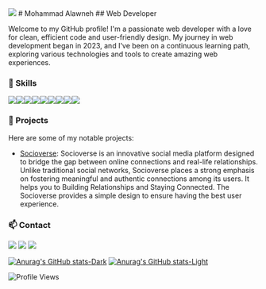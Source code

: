 <img src="https://wpshopmart.com/wp-content/uploads/2016/10/Code-It-Logical-HD-Wallpaper-1.jpg"/>
# Mohammad Alawneh
## Web Developer

Welcome to my GitHub profile! I'm a passionate web developer with a love for clean, efficient code and user-friendly design. My journey in web development began in 2023, and I've been on a continuous learning path, exploring various technologies and tools to create amazing web experiences.

### 🚀 Skills

<img src="https://img.shields.io/badge/JavaScript-323330?style=for-the-badge&logo=javascript&logoColor=F7DF1E"/><img src="https://img.shields.io/badge/HTML5-E34F26?style=for-the-badge&logo=html5&logoColor=white"/><img src="https://img.shields.io/badge/CSS3-1572B6?style=for-the-badge&logo=css3&logoColor=white"/><img src="https://img.shields.io/badge/React-20232A?style=for-the-badge&logo=react&logoColor=61DAFB"/><img src="https://img.shields.io/badge/Node%20js-339933?style=for-the-badge&logo=nodedotjs&logoColor=white"/><img src="https://img.shields.io/badge/MongoDB-4EA94B?style=for-the-badge&logo=mongodb&logoColor=white"/><img src="https://img.shields.io/badge/Express%20js-000000?style=for-the-badge&logo=express&logoColor=white"/><img src="https://img.shields.io/badge/GIT-E44C30?style=for-the-badge&logo=git&logoColor=white"/><img src="https://img.shields.io/badge/Postman-FF6C37?style=for-the-badge&logo=Postman&logoColor=white"/>

### 💼 Projects

Here are some of my notable projects:

- [Socioverse](https://github.com/C8-MohAlawneh/MERAKI_Academy_Project_4): Socioverse is an innovative social media platform designed to bridge the gap between online connections and real-life relationships. Unlike traditional social networks, Socioverse places a strong emphasis on fostering meaningful and authentic connections among its users. It helps you to Building Relationships and Staying Connected. The Socioverse provides a simple design to ensure having the best user experience.

### 📫 Contact
<a href="https://www.linkedin.com/in/moha-alawneh/"><img  src="https://img.shields.io/badge/LinkedIn-0077B5?style=for-the-badge&logo=linkedin&logoColor=white"/></a>
<a href="mohammadwalid.alawneh@gmail.com"><img  src="https://img.shields.io/badge/Gmail-D14836?style=for-the-badge&logo=gmail&logoColor=white"/></a>
<a href="https://github.com/MohAlawneh"><img  src="https://img.shields.io/badge/GitHub-100000?style=for-the-badge&logo=github&logoColor=white"/></a>

[![Anurag's GitHub stats-Dark](https://github-readme-stats.vercel.app/api?username=MohAlawneh&show_icons=true&theme=dark#gh-dark-mode-only)](https://github.com/MohAlawneh/github-readme-stats#gh-dark-mode-only)
[![Anurag's GitHub stats-Light](https://github-readme-stats.vercel.app/api?username=MohAlawneh&show_icons=true&theme=default#gh-light-mode-only)](https://github.com/MohAlawneh/github-readme-stats#gh-light-mode-only)


![Profile Views](https://komarev.com/ghpvc/?username=yourgithubprofile)

<!--
**MohAlawneh/MohAlawneh** is a ✨ _special_ ✨ repository because its `README.md` (this file) appears on your GitHub profile.

Here are some ideas to get you started:

- 🔭 I’m currently working on ...
- 👯 I’m looking to collaborate on ...
- 🤔 I’m looking for help with ...
- 💬 Ask me about ...
- 📫 How to reach me: ...
- 😄 Pronouns: ...
- ⚡ Fun fact: ...
-->
